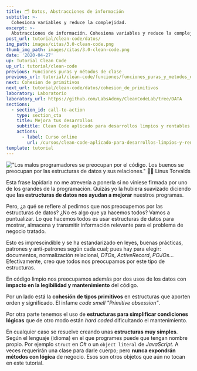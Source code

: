 ```yaml
---
title: 🗂️ Datos, Abstracciones de información
subtitle: >-
  Cohesiona variables y reduce la complejidad.
excerpt: >-
  Abstracciones de información. Cohesiona variables y reduce la complejidad.
post_url: tutorial/clean-code/datos/
img_path: images/citas/3.0-clean-code.png
thumb_img_path: images/citas/3.0-clean-code.png
date: '2020-04-27'
up: Tutorial Clean Code
up_url: tutorial/clean-code
previous: Funciones puras y métodos de clase
previous_url: tutorial/clean-code/funciones/funciones_puras_y_metodos_de_clase
next: Cohesion de primitivos
next_url: tutorial/clean-code/datos/cohesion_de_primitivos
laboratory: Laboratorio
laboratory_url: https://github.com/LabsAdemy/CleanCodeLab/tree/DATA
sections:
  - section_id: call-to-action
    type: section_cta
    title: Mejora tus desarrollos
    subtitle: Clean Code aplicado para desarrollos limpios y rentables.
    actions:
      - label: Curso online
        url: /cursos/clean-code-aplicado-para-desarrollos-limpios-y-rentables/
template: tutorial
---
```


!["Los malos programadores se preocupan por el código. Los buenos se preocupan por las estructuras de datos y sus relaciones." ✍🏼 Linus Torvalds](/images/citas/3.0-clean-code.png)

Esta frase lapidaria no me atrevería a ponerla si no viniese firmada por uno de los grandes de la programación. Quizás yo la hubiera suavizado diciendo que **las estructuras de datos nos ayudan a mejorar** nuestros programas.

Pero, ¿a qué se refiere al pedirnos que nos preocupemos por las estructuras de datos? ¿No es algo que ya hacemos todos? Vamos a puntualizar. Lo que hacemos todos es usar estructuras de datos para mostrar, almacena y transmitir información relevante para el problema de negocio tratado.

Esto es imprescindible y se ha estandarizado en leyes, buenas prácticas, patrones y anti-patrones según cada cual; pues hay para elegir: documentos, normalización relacional, _DTOs_, _ActiveRecord_, _POJOs_... Efectivamente, creo que todos nos preocupamos por este tipo de estructuras.

En código limpio nos preocupamos además por dos usos de los datos con **impacto en la legibilidad y mantenimiento** del código.

Por un lado está la **cohesión de tipos primitivos** en estructuras que aporten orden y significado. El infame _code smell "Primitive obsession"_.

Por otra parte tenemos el uso de **estructuras para simplificar condiciones lógicas** que de otro modo están _hard coded_ dificultando el mantenimiento.

En cualquier caso se resuelve creando unas **estructuras muy simples**. Según el lenguaje (idioma) en el que programes puede que tengan nombre propio. Por ejemplo `struct` en _C#_ o un `object literal` de _JavaScript_. A veces requerirán una clase para darle cuerpo; pero **nunca expondrán métodos con lógica** de negocio. Esos son otros objetos que aún no tocan en este tutorial.
